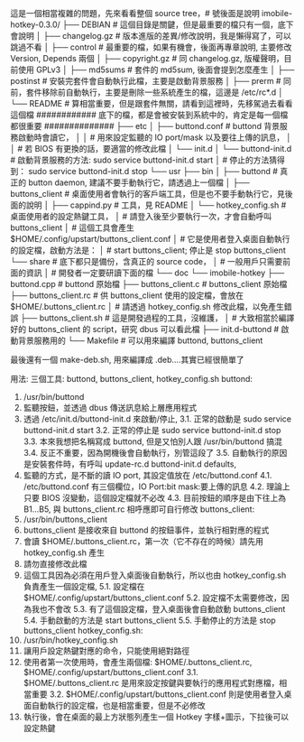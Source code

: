 這是一個相當複雜的問題，先來看看整個 source tree，# 號後面是說明
imobile-hotkey-0.3.0/
├── DEBIAN                   # 這個目錄是關鍵，但是最重要的檔只有一個，底下會說明
│   ├── changelog.gz         # 版本進版的差異/修改說明，我是懶得寫了，可以跳過不看
│   ├── control              # 最重要的檔，如果有機會，後面再專章說明, 主要修改 Version, Depends 兩個
│   ├── copyright.gz         # 同 changelog.gz, 版權聲明，目前使用 GPLv3
│   ├── md5sums              # 套件的 md5sum, 後面會提到怎麼產生
│   ├── postinst             # 安裝完套件會自動執行此檔，主要是啟動背景服務
│   ├── prerm                # 同前，套件移除前自動執行，主要是刪除一些系統產生的檔，這邊是 /etc/rc*.d
│   └── README               # 算相當重要，但是跟套件無關，請看到這裡時，先移駕過去看看這個檔
  ############ 底下的檔，都是會被安裝到系統中的，肯定是每一個檔都很重要 ##############
├── etc
│   ├── buttond.conf         # buttond 背景服務啟動時會讀它，
│   │                        # 用來設定監聽的 IO port/mask 以及要往上傳的訊息，
│   │                        # 若 BIOS 有更換的話，要適當的修改此檔
│   └── init.d
│       └── buttond-init.d   # 啟動背景服務的方法: sudo service buttond-init.d start
│                            # 停止的方法猜得到：  sudo service buttond-init.d stop
└── usr
    ├── bin
    │   ├── buttond          # 真正的 button daemon, 建議不要手動執行它，請透過上一個檔
    │   ├── buttons_client   # 桌面使用者會執行的客戶端工具，但是也不要手動執行它，見後面的說明
    │   ├── cappind.py       # 工具，見 README
    │   └── hotkey_config.sh # 桌面使用者的設定熱鍵工具，
    │                        # 請登入後至少要執行一次，才會自動呼叫 buttons_client
    │                        # 這個工具會產生 $HOME/.config/upstart/buttons_client.conf
    │                        # 它是使用者登入桌面自動執行的設定檔，啟動方法是：
    │                        # start buttons_client; 停止是 stop buttons_client
    └── share                # 底下都只是備份，含真正的 source code，
        │                    # 一般用戶只需要前面的資訊
        │                    # 開發者一定要研讀下面的檔
        └── doc
            └── imobile-hotkey
                ├── buttond.cpp        # buttond 原始檔
                ├── buttons_client.c   # buttons_client 原始檔
                ├── buttons_client.rc  # 供 buttons_client 使用的設定檔，會放在 $HOME/.buttons_client.rc
                │                      # 請透過 hotkey_config.sh 修改此檔，以免產生錯誤
                ├── buttons_client.sh  # 這是開發過程的工具，沒維護，
                │                      # 大致相當於編譯好的 buttons_client 的 script，研究 dbus 可以看此檔
                ├── init.d-buttond     # 啟動背景服務用的
                └── Makefile           # 可以用來編譯 buttond, buttons_client

最後還有一個 make-deb.sh, 用來編譯成 .deb....其實已經很簡單了


用法:
    三個工具: buttond, buttons_client, hotkey_config.sh
buttond:
  1. /usr/bin/buttond
  2. 監聽按鈕，並透過 dbus 傳送訊息給上層應用程式
  3. 透過 /etc/init.d/buttond-init.d 來啟動/停止,
    3.1. 正常的啟動是 sudo service buttond-init.d start
    3.2. 正常的停止是 sudo service buttond-init.d stop
    3.3. 本來我想把名稱寫成 buttond, 但是又怕別人跟 /usr/bin/buttond 搞混
    3.4. 反正不重要，因為開機後會自動執行，別管這段了
    3.5. 自動執行的原因是安裝套件時，有呼叫 update-rc.d buttond-init.d defaults,
  4. 監聽的方式，是不斷的讀 IO port, 其設定值放在 /etc/buttond.conf
    4.1. /etc/buttond.conf 有三個欄位，IO Port:bit mask:要上傳的訊息
    4.2. 理論上只要 BIOS 沒變動，這個設定檔就不必改
    4.3. 目前按鈕的順序是由下往上為 B1...B5, 與 buttons_client.rc 相呼應即可自行修改
buttons_client:
  1. /usr/bin/buttons_client
  2. buttons_client 是接收來自 buttond 的按鈕事件，並執行相對應的程式
  3. 會讀 $HOME/.buttons_client.rc，第一次（它不存在的時候）請先用 hotkey_config.sh 產生
  4. 請勿直接修改此檔
  5. 這個工具因為必須在用戶登入桌面後自動執行，所以也由 hotkey_config.sh 負責產生一個設定檔,
   5.1. 設定檔在 $HOME/.config/upstart/buttons_client.conf
   5.2. 設定檔不太需要修改，因為我也不會改
   5.3. 有了這個設定檔，登入桌面後會自動啟動 buttons_client
   5.4. 手動啟動的方法是 start buttons_client
   5.5. 手動停止的方法是 stop buttons_client
hotkey_config.sh:
  1. /usr/bin/hotkey_config.sh
  2. 讓用戶設定熱鍵對應的命令，只能使用絕對路徑
  3. 使用者第一次使用時，會產生兩個檔: $HOME/.buttons_client.rc, $HOME/.config/upstart/buttons_client.conf
    3.1. $HOME/.buttons_client.rc 是用來設定按鍵與要執行的應用程式對應檔，相當重要
    3.2. $HOME/.config/upstart/buttons_client.conf 則是使用者登入桌面自動執行的設定檔，也是相當重要，但是不必修改
  4. 執行後，會在桌面的最上方狀態列產生一個 Hotkey 字樣+圖示，下拉後可以設定熱鍵
